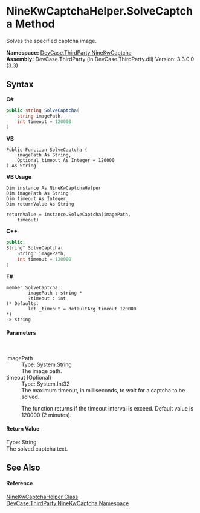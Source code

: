 # NineKwCaptchaHelper.SolveCaptcha Method 
 

Solves the specified captcha image.

**Namespace:**&nbsp;<a href="N_DevCase_ThirdParty_NineKwCaptcha">DevCase.ThirdParty.NineKwCaptcha</a><br />**Assembly:**&nbsp;DevCase.ThirdParty (in DevCase.ThirdParty.dll) Version: 3.3.0.0 (3.3)

## Syntax

**C#**<br />
``` C#
public string SolveCaptcha(
	string imagePath,
	int timeout = 120000
)
```

**VB**<br />
``` VB
Public Function SolveCaptcha ( 
	imagePath As String,
	Optional timeout As Integer = 120000
) As String
```

**VB Usage**<br />
``` VB Usage
Dim instance As NineKwCaptchaHelper
Dim imagePath As String
Dim timeout As Integer
Dim returnValue As String

returnValue = instance.SolveCaptcha(imagePath, 
	timeout)
```

**C++**<br />
``` C++
public:
String^ SolveCaptcha(
	String^ imagePath, 
	int timeout = 120000
)
```

**F#**<br />
``` F#
member SolveCaptcha : 
        imagePath : string * 
        ?timeout : int 
(* Defaults:
        let _timeout = defaultArg timeout 120000
*)
-> string 

```


#### Parameters
&nbsp;<dl><dt>imagePath</dt><dd>Type: System.String<br />The image path.</dd><dt>timeout (Optional)</dt><dd>Type: System.Int32<br />The maximum timeout, in milliseconds, to wait for a captcha to be solved. 

 The function returns if the timeout interval is exceed. Default value is 120000 (2 minutes).</dd></dl>

#### Return Value
Type: String<br />The solved captcha text.

## See Also


#### Reference
<a href="T_DevCase_ThirdParty_NineKwCaptcha_NineKwCaptchaHelper">NineKwCaptchaHelper Class</a><br /><a href="N_DevCase_ThirdParty_NineKwCaptcha">DevCase.ThirdParty.NineKwCaptcha Namespace</a><br />